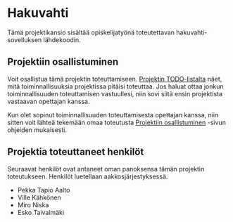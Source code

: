 # Hakuvahti

Tämä projektikansio sisältää opiskelijatyönä toteutettavan hakuvahti-sovelluksen lähdekoodin. 

## Projektiin osallistuminen

Voit osallistua tämä projektin toteuttamiseen. [Projektin TODO-listalta](./TODO.md) näet, mitä toiminnallisuuksia projektissa pitäisi toteuttaa. Jos haluat ottaa jonkun toiminnallisuuden toteuttamisen vastuullesi, niin sovi siitä ensin projektista vastaavan opettajan kanssa. 

Kun olet sopinut toiminnallisuuden toteuttamisesta opettajan kanssa, niin sitten voit lähteä tekemään omaa toteutusta [Projektiin osallistuminen](./CONTRIBUTING.md) -sivun ohjeiden mukaisesti.

## Projektia toteuttaneet henkilöt

Seuraavat henkilöt ovat antaneet oman panoksensa tämän projektin toteutukseen. Henkilöt luetellaan aakkosjärjestyksessä.

 - Pekka Tapio Aalto
 - Ville Kähkönen
 - Miro Niska
 - Esko Taivalmäki

